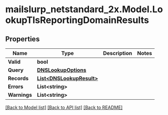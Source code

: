 # mailslurp_netstandard_2x.Model.LookupTlsReportingDomainResults

## Properties

Name | Type | Description | Notes
------------ | ------------- | ------------- | -------------
**Valid** | **bool** |  | 
**Query** | [**DNSLookupOptions**](DNSLookupOptions) |  | 
**Records** | [**List&lt;DNSLookupResult&gt;**](DNSLookupResult) |  | 
**Errors** | **List&lt;string&gt;** |  | 
**Warnings** | **List&lt;string&gt;** |  | 

[[Back to Model list]](../README#documentation-for-models) [[Back to API list]](../README#documentation-for-api-endpoints) [[Back to README]](../README)

